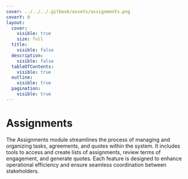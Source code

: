 ```yaml
---
cover: ../../../.gitbook/assets/assignments.png
coverY: 0
layout:
  cover:
    visible: true
    size: full
  title:
    visible: false
  description:
    visible: false
  tableOfContents:
    visible: true
  outline:
    visible: true
  pagination:
    visible: true
---
```


# Assignments

The Assignments module streamlines the process of managing and organizing tasks, agreements, and quotes within the system. It includes tools to access and create lists of assignments, review terms of engagement, and generate quotes. Each feature is designed to enhance operational efficiency and ensure seamless coordination between stakeholders.
